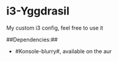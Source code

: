 # i3-Yggdrasil
My custom i3 config, feel free to use it

##Dependencies:## 
* #Konsole-blurry#, available on the aur
